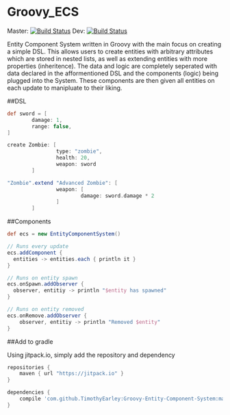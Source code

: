 # Groovy_ECS

Master: [![Build Status](https://travis-ci.org/TimothyEarley/Groovy-Entity-Component-System.svg?branch=master)](https://travis-ci.org/TimothyEarley/Groovy-Entity-Component-System)
Dev: [![Build Status](https://travis-ci.org/TimothyEarley/Groovy-Entity-Component-System.svg?branch=dev)](https://travis-ci.org/TimothyEarley/Groovy-Entity-Component-System)

Entity Component System written in Groovy with the main focus on creating a simple DSL.
This allows users to create entities with arbitrary attributes which are stored in nested lists, as well as extending entities with more properties (inheritence).
The data and logic are completely seperated with data declared in the afformentioned DSL and the components (logic) being plugged into the System. These components are then given all entities on each update to manipluate to their liking.

##DSL

```groovy
def sword = [
		damage: 1,
		range: false,
]

create Zombie: [
				type: "zombie",
				health: 20,
				weapon: sword
		]

"Zombie".extend "Advanced Zombie": [
				weapon: [
						damage: sword.damage * 2
				]
		]
```

##Components

```groovy
def ecs = new EntityComponentSystem()

// Runs every update
ecs.addComponent {
  entities -> entities.each { println it }
}

// Runs on entity spawn
ecs.onSpawn.addObserver {
  observer, entitiy -> println "$entity has spawned"
}

// Runs on entity removed
ecs.onRemove.addObserver {
	observer, entitiy -> println "Removed $entity"
}
```

##Add to gradle

Using jitpack.io, simply add the repository and dependency

```gradle
repositories {
	maven { url "https://jitpack.io" }
}

dependencies {
	compile 'com.github.TimothyEarley:Groovy-Entity-Component-System:master-SNAPSHOT'
}
```
